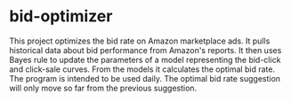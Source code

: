 # bid-optimizer
This project optimizes the bid rate on Amazon marketplace ads.
It pulls historical data about bid performance from Amazon's reports.
It then uses Bayes rule to update the parameters of a model representing
the bid-click and click-sale curves. From the models it calculates
the optimal bid rate.
The program is intended to be used daily. The optimal bid rate 
suggestion will only move so far from the previous suggestion.
